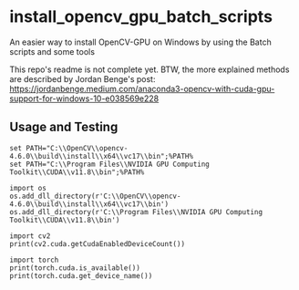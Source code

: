 # install_opencv_gpu_batch_scripts
An easier way to install OpenCV-GPU on Windows by using the Batch scripts and some tools

This repo's readme is not complete yet. BTW, the more explained methods are described by Jordan Benge's post:
https://jordanbenge.medium.com/anaconda3-opencv-with-cuda-gpu-support-for-windows-10-e038569e228

## Usage and Testing
```code
set PATH="C:\\OpenCV\\opencv-4.6.0\\build\\install\\x64\\vc17\\bin";%PATH%
set PATH="C:\\Program Files\\NVIDIA GPU Computing Toolkit\\CUDA\\v11.8\\bin";%PATH%

import os
os.add_dll_directory(r'C:\\OpenCV\\opencv-4.6.0\\build\\install\\x64\\vc17\\bin')
os.add_dll_directory(r'C:\\Program Files\\NVIDIA GPU Computing Toolkit\\CUDA\\v11.8\\bin')

import cv2
print(cv2.cuda.getCudaEnabledDeviceCount())

import torch
print(torch.cuda.is_available())
print(torch.cuda.get_device_name())
```
